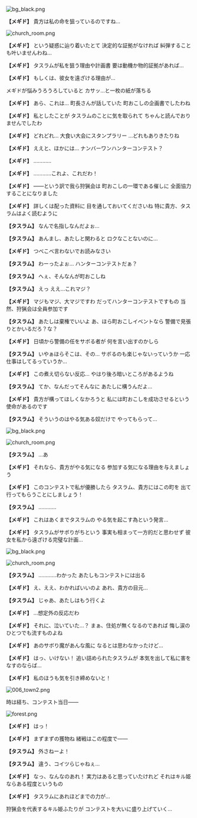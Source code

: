 
![bg_black.png](../images/backgrounds/bg_black.png)

**【メギド】**
貴方は私の命を狙っているのですね…

![church_room.png](../images/backgrounds/church_room.png)

**【メギド】**
という疑惑に辿り着いたとて
決定的な証拠がなければ
糾弾することも叶いませんわね…

**【メギド】**
タスラムが私を狙う理由や計画書
要は動機か物的証拠があれば…

**【メギド】**
もしくは、彼女を遠ざける理由が…

メギドが悩みうろうろしていると
カサッ…と一枚の紙が落ちる

**【メギド】**
あら、これは…
町長さんが話していた
町おこしの企画書でしたわね

**【メギド】**
私としたことが
タスラムのことに気を取られて
ちゃんと読んでおりませんでしたわ

**【メギド】**
どれどれ…
大食い大会にスタンプラリー
…どれもありきたりね

**【メギド】**
ええと、ほかには…
ナンバーワンハンターコンテスト？

**【メギド】**
…………

**【メギド】**
…………これよ、これだわ！

**【メギド】**
――という訳で我ら狩猟会は
町おこしの一環である催しに
全面協力することになりました

**【メギド】**
詳しくは配った資料に
目を通しておいてくださいね
特に貴方、タスラムはよく読むように

**【タスラム】**
なんで名指しなんだよぉ…

**【タスラム】**
あんまし、あたしと関わると
ロクなことないのに…

**【メギド】**
つべこべ言わないでお読みなさい

**【タスラム】**
わーったよぉ…
ハンターコンテストだぁ？

**【タスラム】**
へぇ、そんなんが町おこしね

**【タスラム】**
えっ
ええ…これマジ？

**【メギド】**
マジもマジ、大マジですわ
だってハンターコンテストですもの
当然、狩猟会は全員参加です

**【タスラム】**
あたしは棄権でいいよ
あ、ほら町おこしイベントなら
警備で見張りとかいるだろ？な？

**【メギド】**
日頃から警備の任をサボる者が
何を言い出すのかしら

**【タスラム】**
いやぁほらそこは、その…
サボるのも楽じゃないっていうか
一応仕事はしてるっていうか…

**【メギド】**
この煮え切らない反応…
やはり後ろ暗いところがあるようね

**【タスラム】**
てか、なんだってそんなに
あたしに構うんだよ…

**【メギド】**
貴方が構ってほしくなかろうと
私には町おこしを成功させるという
使命があるのです

**【タスラム】**
そういうのはやる気ある奴だけで
やってもらって…

![bg_black.png](../images/backgrounds/bg_black.png)

![church_room.png](../images/backgrounds/church_room.png)

**【タスラム】**
…あ

**【メギド】**
それなら、貴方がやる気になる
参加する気になる理由を与えましょう

**【メギド】**
このコンテストで私が優勝したら
タスラム、貴方にはこの町を
出て行ってもらうことにしましょう！

**【タスラム】**
…………

**【メギド】**
これはあくまでタスラムの
やる気を起こす為という発言…

**【メギド】**
タスラムがサボりがちという
事実も相まって一方的だと思わせず
彼女を私から遠ざける完璧な計画…

![bg_black.png](../images/backgrounds/bg_black.png)

![church_room.png](../images/backgrounds/church_room.png)

**【タスラム】**
…………わかった
あたしもコンテストには出る

**【メギド】**
え、ええ、わかればいいのよ
あれ、貴方の目元…

**【タスラム】**
じゃあ、あたしはもう行くよ

**【メギド】**
…想定外の反応だわ

**【メギド】**
それに、泣いていた…？
まぁ、住処が無くなるのであれば
悔し涙のひとつでも流すものよね

**【メギド】**
あのサボり魔があんな風に
なるとは思わなかったけど…

**【メギド】**
はっ、いけない！
追い詰められたタスラムが
本気を出して私に害をなすのならば…

**【メギド】**
私のほうも気を引き締めないと！

![006_town2.png](../images/backgrounds/006_town2.png)

時は経ち、コンテスト当日――

![forest.png](../images/backgrounds/forest.png)

**【メギド】**
はっ！

**【メギド】**
まずまずの獲物ね
緒戦はこの程度で――

**【タスラム】**
外さねーよ！

**【タスラム】**
違う、コイツらじゃねぇ…

**【メギド】**
なっ、なんなのあれ！
実力はあると思っていたけれど
それはキル姫ならある程度というもの

**【メギド】**
タスラムにあれほどまでの力が…

狩猟会を代表するキル姫ふたりが
コンテストを大いに盛り上げていく…

